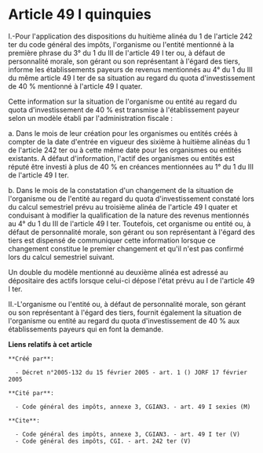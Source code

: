 # Article 49 I quinquies

I.-Pour l'application des dispositions du huitième alinéa du 1 de l'article 242 ter du code général des impôts, l'organisme
ou l'entité mentionné à la première phrase du 3° du 1 du III de l'article 49 I ter ou, à défaut de personnalité morale, son
gérant ou son représentant à l'égard des tiers, informe les établissements payeurs de revenus mentionnés au 4° du 1 du III du
même article 49 I ter de sa situation au regard du quota d'investissement de 40 % mentionné à l'article 49 I quater. 

Cette information sur la situation de l'organisme ou entité au regard du quota d'investissement de 40 % est transmise à
l'établissement payeur selon un modèle établi par l'administration fiscale : 

a. Dans le mois de leur création pour les organismes ou entités créés à compter de la date d'entrée en vigueur des sixième à
huitième alinéas du 1 de l'article 242 ter ou à cette même date pour les organismes ou entités existants. A défaut
d'information, l'actif des organismes ou entités est réputé être investi à plus de 40 % en créances mentionnées au 1° du 1 du
III de l'article 49 I ter. 

b. Dans le mois de la constatation d'un changement de la situation de l'organisme ou de l'entité au regard du quota
d'investissement constaté lors du calcul semestriel prévu au troisième alinéa de l'article 49 I quater et conduisant à
modifier la qualification de la nature des revenus mentionnés au 4° du 1 du III de l'article 49 I ter. Toutefois, cet
organisme ou entité ou, à défaut de personnalité morale, son gérant ou son représentant à l'égard des tiers est dispensé de
communiquer cette information lorsque ce changement constitue le premier changement et qu'il n'est pas confirmé lors du
calcul semestriel suivant. 

Un double du modèle mentionné au deuxième alinéa est adressé au dépositaire des actifs lorsque celui-ci dépose l'état prévu
au I de l'article 49 I ter. 

II.-L'organisme ou l'entité ou, à défaut de personnalité morale, son gérant ou son représentant à l'égard des tiers, fournit
également la situation de l'organisme ou entité au regard du quota d'investissement de 40 % aux établissements payeurs qui en
font la demande.

**Liens relatifs à cet article**

	**Créé par**:

	  - Décret n°2005-132 du 15 février 2005 - art. 1 () JORF 17 février 2005

	**Cité par**:

	  - Code général des impôts, annexe 3, CGIAN3. - art. 49 I sexies (M)

	**Cite**:

	  - Code général des impôts, annexe 3, CGIAN3. - art. 49 I ter (V)
	  - Code général des impôts, CGI. - art. 242 ter (V)
